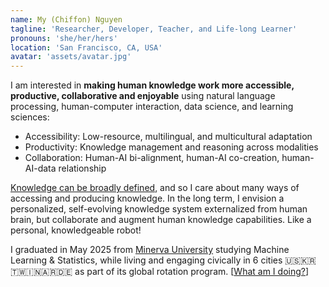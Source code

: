 ```yaml
---
name: My (Chiffon) Nguyen
tagline: 'Researcher, Developer, Teacher, and Life-long Learner'
pronouns: 'she/her/hers'
location: 'San Francisco, CA, USA'
avatar: 'assets/avatar.jpg'
---
```


I am interested in **making human knowledge work more accessible, productive,
collaborative and enjoyable** using natural language processing, human-computer
interaction, data science, and learning sciences:

- Accessibility: Low-resource, multilingual, and multicultural adaptation
- Productivity: Knowledge management and reasoning across modalities
- Collaboration: Human-AI bi-alignment, human-AI co-creation, human-AI-data
  relationship

[Knowledge can be broadly defined](./blog/knowledge-diversity), and so I care
about many ways of accessing and producing knowledge. In the long term, I
envision a personalized, self-evolving knowledge system externalized from human
brain, but collaborate and augment human knowledge capabilities. Like a
personal, knowledgeable robot!

I graduated in May 2025 from [Minerva University](https://minerva.edu/) studying
Machine Learning & Statistics, while living and engaging civically in 6 cities
🇺🇸🇰🇷🇹🇼🇮🇳🇦🇷🇩🇪 as part of its global rotation program. [[What am I doing?](./now)]
